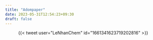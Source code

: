 ```yaml
---
title: "Adompaper"
date: 2023-05-31T12:54:23+09:30
draft: false
---
```


<center>{{< tweet user="LeNhanChem" id="1661341623719202816" >}}</center>

<!--more-->

